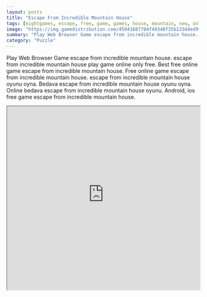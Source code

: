 ```yaml
---
layout: posts
title: "Escape From Incredible Mountain House"
tags: [eightgames, escape, free, game, games, house, mountain, new, online, play, download, incredible, ga, free, online, games, oyna, game, free, games, play, play, games]
image: "https://img.gamedistribution.com/45941687704f49348f25b13344ed9f27.jpg"
summary: "Play Web Browser Game escape from incredible mountain house. escape from incredible mountain house play game online only free. Best free online game escape from incredible mountain house. Free online game escape from incredible mountain house. escape from incredible mountain house oyunu oyna. Bedava escape from incredible mountain house oyunu oyna. Online bedava escape from incredible mountain house oyunu. Android, ios free game escape from incredible mountain house."
category: "Puzzle"
---
```


Play Web Browser Game escape from incredible mountain house. escape from incredible mountain house play game online only free. Best free online game escape from incredible mountain house. Free online game escape from incredible mountain house. escape from incredible mountain house oyunu oyna. Bedava escape from incredible mountain house oyunu oyna. Online bedava escape from incredible mountain house oyunu. Android, ios free game escape from incredible mountain house.

<iframe width="100%" height="480px;" src="https://flash.gamedistribution.com?game=45941687704f49348f25b13344ed9f27"></iframe>